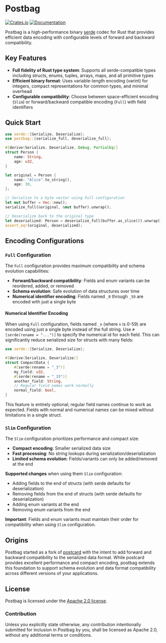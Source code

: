 # Postbag

[![Crates.io](https://img.shields.io/crates/v/postbag.svg)](https://crates.io/crates/postbag)
[![Documentation](https://docs.rs/postbag/badge.svg)](https://docs.rs/postbag)

Postbag is a high-performance binary [serde] codec for Rust that provides efficient data encoding with configurable levels of forward and backward compatibility.

[serde]: https://serde.rs

## Key Features

- **Full fidelity of Rust type system**: Supports all serde-compatible types including structs, enums, tuples, arrays, maps, and all primitive types
- **Efficient binary format**: Uses variable-length encoding (varint) for integers, compact representations for common types, and minimal overhead
- **Configurable compatibility**: Choose between space-efficient encoding (`Slim`) or forward/backward compatible encoding (`Full`) with field identifiers

## Quick Start

```rust
use serde::{Serialize, Deserialize};
use postbag::{serialize_full, deserialize_full};

#[derive(Serialize, Deserialize, Debug, PartialEq)]
struct Person {
    name: String,
    age: u32,
}

let original = Person {
    name: "Alice".to_string(),
    age: 30,
};

// Serialize to a byte vector using Full configuration
let mut buffer = Vec::new();
serialize_full(&original, &mut buffer).unwrap();

// Deserialize back to the original type
let deserialized: Person = deserialize_full(buffer.as_slice()).unwrap();
assert_eq!(original, deserialized);
```

## Encoding Configurations

### `Full` Configuration

The `Full` configuration provides maximum compatibility and schema evolution capabilities:

- **Forward/backward compatibility**: Fields and enum variants can be reordered, added, or removed
- **Schema evolution**: Safe evolution of data structures over time
- **Numerical identifier encoding**: Fields named `_0` through `_59` are encoded with just a single byte

#### Numerical Identifier Encoding

When using `Full` configuration, fields named `_n` (where `n` is 0-59) are encoded using just a single byte instead of the full string. Use `#[serde(rename = "...")]` to specify the numerical id for each field.
This can significantly reduce serialized size for structs with many fields:

```rust
use serde::{Serialize, Deserialize};

#[derive(Serialize, Deserialize)]
struct CompactData {
    #[serde(rename = "_3")]
    my_field: u32,
    #[serde(rename = "_15")]
    another_field: String,
    // Regular field names work normally
    normal_field: bool,
}
```

This feature is entirely optional; regular field names continue to work as expected. Fields with normal and numerical names can be mixed without limitations in a single struct.

### `Slim` Configuration

The `Slim` configuration prioritizes performance and compact size:

- **Compact encoding**: Smaller serialized data size
- **Fast processing**: No string lookups during serialization/deserialization  
- **Limited schema evolution**: Fields/variants can only be added/removed at the end

**Supported changes** when using them `Slim` configuration:
- Adding fields to the end of structs (with serde defaults for deserialization)
- Removing fields from the end of structs (with serde defaults for deserialization)
- Adding enum variants at the end
- Removing enum variants from the end

**Important**: Fields and enum variants must maintain their order for compatibility when using `Slim` configuration.

## Origins

Postbag started as a fork of [postcard](https://github.com/jamesmunns/postcard) with the intent to add forward and backward compatibility to the serialized data format. While postcard provides excellent performance and compact encoding, postbag extends this foundation to support schema evolution and data format compatibility across different versions of your applications.

## License

Postbag is licensed under the [Apache 2.0 license].

[Apache 2.0 license]: https://github.com/surban/postbag/blob/master/LICENSE

### Contribution

Unless you explicitly state otherwise, any contribution intentionally submitted
for inclusion in Postbag by you, shall be licensed as Apache 2.0, without any
additional terms or conditions.
